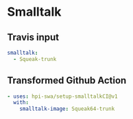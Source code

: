 # Smalltalk

## Travis input

```yaml
smalltalk:
  - Squeak-trunk
```

## Transformed Github Action

```yaml
- uses: hpi-swa/setup-smalltalkCI@v1
  with:
    smalltalk-image: Squeak64-trunk
```
